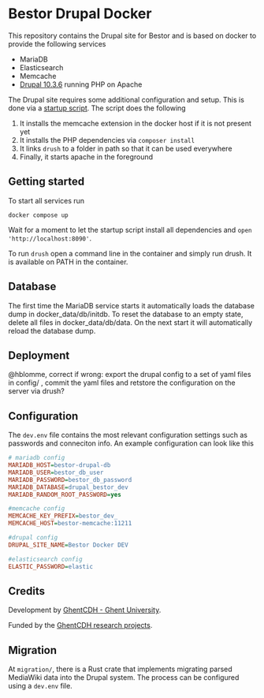 # Bestor Drupal Docker

This repository contains the Drupal site for Bestor and is based on docker to provide the following services

* MariaDB
* Elasticsearch
* Memcache
* [Drupal 10.3.6](https://hub.docker.com/_/drupal/tags?name=10.3.6) running PHP on Apache

The Drupal site requires some additional configuration and setup. This is done via a [startup script](./startup_script.sh). The script does the following

1) It installs the memcache extension in the docker host if it is not present yet
1) It installs the PHP dependencies via `composer install`
1) It links `drush` to a folder in path so that it can be used everywhere
1) Finally, it starts apache in the foreground

## Getting started

To start all services run

`docker compose up`

Wait for a moment to let the startup script install all dependencies and `open 'http://localhost:8090'`.

To run `drush` open a command line in the container and simply run drush. It is available on PATH in the container.

## Database

The first time the MariaDB service starts it automatically loads the database dump in docker_data/db/initdb. To reset the database to an empty state,
delete all files in docker_data/db/data. On the next start it will automatically reload the database dump.

## Deployment

@hblomme, correct if wrong: export the drupal config to a set of yaml files in config/ , commit the yaml files and retstore the configuration on the server via drush?


## Configuration

The `dev.env` file contains the most relevant configuration settings such as passwords and conneciton info. An example configuration can look like this

````INI
# mariadb config
MARIADB_HOST=bestor-drupal-db
MARIADB_USER=bestor_db_user
MARIADB_PASSWORD=bestor_db_password
MARIADB_DATABASE=drupal_bestor_dev
MARIADB_RANDOM_ROOT_PASSWORD=yes

#memcache config
MEMCACHE_KEY_PREFIX=bestor_dev_
MEMCACHE_HOST=bestor-memcache:11211

#drupal config
DRUPAL_SITE_NAME=Bestor Docker DEV

#elasticsearch config
ELASTIC_PASSWORD=elastic
`````

## Credits

Development by [GhentCDH - Ghent University](https://www.ghentcdh.ugent.be/).

Funded by the [GhentCDH research projects](https://www.ghentcdh.ugent.be/projects).

## Migration

At `migration/`, there is a Rust crate that implements migrating parsed MediaWiki data into the Drupal system.
The process can be configured using a `dev.env` file.
